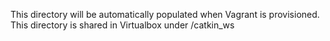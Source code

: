 This directory will be automatically populated when Vagrant is provisioned.
This directory is shared in Virtualbox under /catkin_ws
